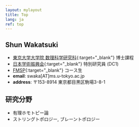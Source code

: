 ```yaml
---
layout: mylayout
title: Top
lang: ja
ref: top
---
```


## Shun Wakatsuki
- [東京大学大学院 数理科学研究科](http://www.ms.u-tokyo.ac.jp/index.html){:target="_blank"}
  博士課程
- [日本学術振興会](https://www.jsps.go.jp/english/index.html){:target="_blank"}
  特別研究員 (DC1)
- [FMSP](http://fmsp.ms.u-tokyo.ac.jp/index_e.html){:target="_blank"}
  コース生
- **email**: swaka[AT]ms.u-tokyo.ac.jp
- **address**: 〒153-8914 東京都目黒区駒場3-8-1

## 研究分野
- 有理ホモトピー論
- ストリングトポロジー, ブレーントポロジー
